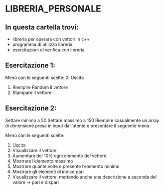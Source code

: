 # LIBRERIA_PERSONALE

## In questa cartella trovi:
  - libreria per operare con vettori in c++
  - programma di utilizzo libreria
  - esercitazioni di verifica con libreria

## Esercitazione 1:
  Menù con le seguenti scelte:
  0. Uscita
  1. Riempire Random il vettore
  2. Stampare il vettore

## Esercitazione 2:

  Settare minimo a 50
  Settare massimo a 150
  Riempire casualmente un array di dimensione presa in input dall’utente e presentare il seguente menù:

  Menù con le seguenti scelte:
  1. Uscita
  2. Visualizzare il vettore
  3. Aumentare del 10% ogni elemento del vettore
  4. Mostrare l’elemento massimo
  5. Mostrare quante volte è presente l’elemento minimo
  6. Mostrare gli elementi di indice pari
  7. Visualizzare il vettore, mettendo anche una descrizione a seconda del valore → pari e dispari
